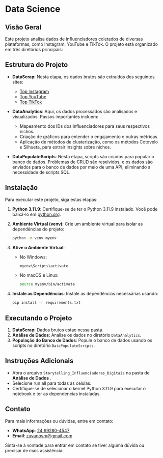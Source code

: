 # Data Science

## Visão Geral

Este projeto analisa dados de influenciadores coletados de diversas plataformas, como Instagram, YouTube e TikTok. O projeto está organizado em três diretórios principais:

## Estrutura do Projeto

- **DataScrap**: Nesta etapa, os dados brutos são extraídos dos seguintes sites:
  - [Top Instagram](https://hypeauditor.com/pt/top-instagram/)
  - [Top YouTube](https://hypeauditor.com/pt/top-youtube/)
  - [Top TikTok](https://hypeauditor.com/pt/top-tiktok/)
  
- **DataAnalytics**: Aqui, os dados processados são analisados e visualizados. Passos importantes incluem:
  - Mapeamento dos IDs dos influenciadores para seus respectivos nichos.
  - Criação de gráficos para entender o engajamento e outras métricas.
  - Aplicação de métodos de clusterização, como os métodos Cotovelo e Silhueta, para extrair insights sobre nichos.

- **DataPopulateScripts**: Nesta etapa, scripts são criados para popular o banco de dados. Problemas de CRUD são resolvidos, e os dados são enviados para o banco de dados por meio de uma API, eliminando a necessidade de scripts SQL.

## Instalação

Para executar este projeto, siga estas etapas:

1. **Python 3.11.9**: Certifique-se de ter o Python 3.11.9 instalado. Você pode baixá-lo em [python.org](https://www.python.org/).

2. **Ambiente Virtual (venv)**: Crie um ambiente virtual para isolar as dependências do projeto:
   ```sh
   python -m venv myenv
   ```

3. **Ative o Ambiente Virtual**:
   - No Windows:
     ```sh
     myenv\Scripts\activate
     ```
   - No macOS e Linux:
     ```sh
     source myenv/bin/activate
     ```

4. **Instale as Dependências**: Instale as dependências necessárias usando:
   ```sh
   pip install -r requirements.txt
   ```

## Executando o Projeto

1. **DataScrap**: Dados brutos estao nessa pasta.
2. **Análise de Dados**: Analise os dados no diretório `DataAnalytics`.
3. **População do Banco de Dados**: Popule o banco de dados usando os scripts no diretório `DataPopulateScripts`.

## Instruções Adicionais

- Abra o arquivo `Storytelling_Influenciadores_Digitais` na pasta de **Análise de Dados** .
- Selecione run all para todas as celulas.
- Certifique-se de selecionar o kernel Python 3.11.9 para executar o notebook e ter as dependencias instaladas.

## Contato

Para mais informações ou dúvidas, entre em contato:

- **WhatsApp**: [24 99280-4547](https://wa.me/5524992804547)
- **Email**: [zuvanovm@gmail.com](mailto:zuvanovm@gmail.com)

Sinta-se à vontade para entrar em contato se tiver alguma dúvida ou precisar de mais assistência. 
